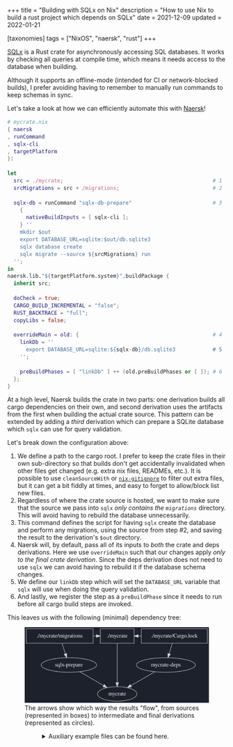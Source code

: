 +++
title = "Building with SQLx on Nix"
description = "How to use Nix to build a rust project which depends on SQLx"
date = 2021-12-09
updated = 2022-01-21

[taxonomies]
tags = ["NixOS", "naersk", "rust"]
+++

[SQLx] is a Rust crate for asynchronously accessing SQL databases. It works by
checking all queries at compile time, which means it needs access to the
database when building.

Although it supports an offline-mode (intended for CI or network-blocked
builds), I prefer avoiding having to remember to manually run commands to keep
schemas in sync.

Let's take a look at how we can efficiently automate this with [Naersk]!
<!-- more -->

```nix
# mycrate.nix
{ naersk
, runCommand
, sqlx-cli
, targetPlatform
}:

let
  src = ./mycrate;                                                # 1
  srcMigrations = src + /migrations;                              # 2

  sqlx-db = runCommand "sqlx-db-prepare"                          # 3
    {
      nativeBuildInputs = [ sqlx-cli ];
    } ''
    mkdir $out
    export DATABASE_URL=sqlite:$out/db.sqlite3
    sqlx database create
    sqlx migrate --source ${srcMigrations} run
  '';
in
naersk.lib."${targetPlatform.system}".buildPackage {
  inherit src;

  doCheck = true;
  CARGO_BUILD_INCREMENTAL = "false";
  RUST_BACKTRACE = "full";
  copyLibs = false;

  overrideMain = old: {                                           # 4
    linkDb = ''
      export DATABASE_URL=sqlite:${sqlx-db}/db.sqlite3            # 5
    '';

    preBuildPhases = [ "linkDb" ] ++ (old.preBuildPhases or [ ]); # 6
  };
}

```

At a high level, Naersk builds the crate in two parts: one derivation builds all
cargo dependencies on their own, and second derivation uses the artifacts from
the first when building the actual crate source. This pattern can be extended by
adding a *third* derivation which can prepare a SQLite database which `sqlx` can
use for query validation.

Let's break down the configuration above:

1. We define a path to the cargo root. I prefer to keep the crate files in their
   own sub-directory so that builds don't get accidentally invalidated when
   other files get changed (e.g. extra nix files, READMEs, etc.). It is possible
   to use `cleanSourceWith` or [`nix-gitignore`] to filter out extra files, but
   it can get a bit fiddly at times, and easy to forget to allow/block list new
   files.
1. Regardless of where the crate source is hosted, we want to make sure that the
   source we pass into `sqlx` *only contains the `migrations`* directory. This
   will avoid having to rebuild the database unnecessarily.
1. This command defines the script for having `sqlx` create the database and
   perform any migrations, using the source from step #2, and saving the result
   to the derivation's `$out` directory.
1. Naersk will, by default, pass all of its inputs to *both* the crate and deps
   derivations. Here we use `overrideMain` such that our changes apply _only to
   the final crate derivation_. Since the deps derivation does not need to use
   `sqlx` we can avoid having to rebuild it if the database schema changes.
1. We define our `linkDb` step which will set the `DATABASE_URL` variable that
   `sqlx` will use when doing the query validation.
1. And lastly, we register the step as a `preBuildPhase` since it needs to run
   before all cargo build steps are invoked.

This leaves us  with the following (minimal) dependency tree:

<figure>
  <img
    src="./deps.dot.svg"
    alt="The mycrate derivation depends on the sqlx-db-prepare and mycrate-deps derivations along with the ./mycrate source. The mycrate-deps derivation depends only on the ./mycrate/Cargo.lock source. The sqlx-db-prepare derivation only depends on the ./mycrate/migrations source. The ./mycrate source &quot;depends&quot; (i.e. contains) the ./mycrate/Cargo.lock and ./mycrate/migrations sources."
  />
  <figcaption>
    The arrows show which way the results "flow", from sources (represented in
    boxes) to intermediate and final derivations (represented as circles).
  </figcaption>
<figure>

<details>
  <summary>Auxiliary example files can be found here.</summary>

```nix
# flake.nix
{
  inputs = {
    nixpkgs.url = "nixpkgs/nixpkgs-unstable";
    naersk = {
      url = "github:nix-community/naersk";
      inputs.nixpkgs.follows = "nixpkgs";
    };
    utils = {
      url = "github:numtide/flake-utils";
      inputs.nixpkgs.follows = "nixpkgs";
    };
  };

  outputs = inputs@{ self, nixpkgs, naersk, utils, ... }:
    utils.lib.eachSystem [ "x86_64-linux" ] (system:
      let
        pkgs = import nixpkgs {
          inherit system;
        };
      in
      {
        defaultPackage = pkgs.callPackage ./mycrate.nix {
          inherit naersk;
        };

        devShell = pkgs.mkShell {
          inputsFrom = [
            self.defaultPackage.${system}
          ];

          buildInputs = with pkgs; [
            sqlx-cli
          ];
        };
      });
}
```

```sh
# mycrate/.env
DATABASE_URL=sqlite:./db.sqlite3
```

```toml
# mycrate/Cargo.toml
[package]
name = "mycrate"
version = "0.1.0"
edition = "2021"

[dependencies.sqlx]
version = "0.5.9"
features = [
  "macros",
  "migrate",
  "runtime-tokio-rustls",
  "sqlite",
]

[dependencies.tokio]
version = "1.14"
features = [
  "macros",
]
```

```sql
/* mycrate/migrations/20211209212234_first.sql */
CREATE TABLE users (
  id INTEGER PRIMARY KEY,
  favorite_song TEXT
)
```

```sql
/* mycrate/migrations/20211209212255_second.sql */
ALTER TABLE users
ADD COLUMN favorite_color TEXT;
```

```rust
// mycrate/src/main.rs
use sqlx::{Connection, SqliteConnection, migrate::Migrator};

static MIGRATOR: Migrator = sqlx::migrate!("./migrations");

#[tokio::main]
async fn main() {
    let mut conn = SqliteConnection::connect("sqlite:./db.sqlite3").await
        .expect("failed to get conn");

    MIGRATOR
        .run(&mut conn)
        .await
        .expect("failed to run migrations");

        let result = sqlx::query_scalar!("SELECT count(*) FROM users WHERE favorite_color = 'green'")
            .fetch_one(&mut conn)
            .await
            .expect("failed to count users");

    println!("number of users: {}", result);
}
```
</details>


[Naersk]: https://github.com/nix-community/naersk
[`nix-gitignore`]: https://nixos.org/manual/nixpkgs/unstable/#sec-pkgs-nix-gitignore
[SQLx]: https://github.com/launchbadge/sqlx
